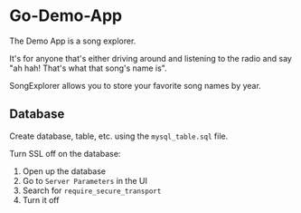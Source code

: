 # Go-Demo-App

The Demo App is a song explorer.

It's for anyone that's either driving around and listening to the radio and say "ah hah! That's what that song's name is".

SongExplorer allows you to store your favorite song names by year.

## Database
Create database, table, etc. using the `mysql_table.sql` file.

Turn SSL off on the database:
1. Open up the database
2. Go to `Server Parameters` in the UI
3. Search for `require_secure_transport`
4. Turn it off